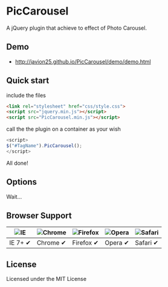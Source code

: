 # PicCarousel
A jQuery plugin that achieve to effect of Photo Carousel.

## Demo

* http://javion25.github.io/PicCarousel/demo/demo.html

## Quick start

include the files
```html
<link rel="stylesheet" href="css/style.css">
<script src="jquery.min.js"></script>
<script src="PicCarousel.min.js"></script>
```
call the the plugin on a container as your wish
```js
<script>
$("#TagName").PicCarousel();
</script>
```
All done!

## Options

Wait...


## Browser Support

![IE](https://raw.github.com/alrra/browser-logos/master/internet-explorer/internet-explorer_48x48.png) | ![Chrome](https://raw.github.com/alrra/browser-logos/master/chrome/chrome_48x48.png) | ![Firefox](https://raw.github.com/alrra/browser-logos/master/firefox/firefox_48x48.png) | ![Opera](https://raw.github.com/alrra/browser-logos/master/opera/opera_48x48.png) | ![Safari](https://raw.github.com/alrra/browser-logos/master/safari/safari_48x48.png)
--- | --- | --- | --- | --- |
IE 7+ ✔ | Chrome ✔ | Firefox ✔ | Opera ✔ | Safari ✔ |


## License

Licensed under the MIT License